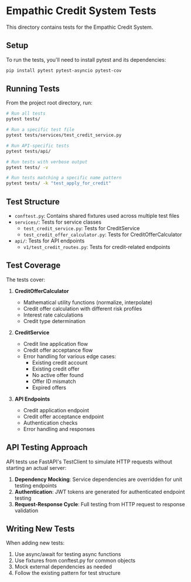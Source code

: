 # Empathic Credit System Tests

This directory contains tests for the Empathic Credit System.

## Setup

To run the tests, you'll need to install pytest and its dependencies:

```bash
pip install pytest pytest-asyncio pytest-cov
```

## Running Tests

From the project root directory, run:

```bash
# Run all tests
pytest tests/

# Run a specific test file
pytest tests/services/test_credit_service.py

# Run API-specific tests
pytest tests/api/

# Run tests with verbose output
pytest tests/ -v

# Run tests matching a specific name pattern
pytest tests/ -k "test_apply_for_credit"
```

## Test Structure

- `conftest.py`: Contains shared fixtures used across multiple test files
- `services/`: Tests for service classes
  - `test_credit_service.py`: Tests for CreditService
  - `test_credit_offer_calculator.py`: Tests for CreditOfferCalculator
- `api/`: Tests for API endpoints
  - `v1/test_credit_routes.py`: Tests for credit-related endpoints

## Test Coverage

The tests cover:

1. **CreditOfferCalculator**
   - Mathematical utility functions (normalize, interpolate)
   - Credit offer calculation with different risk profiles
   - Interest rate calculations
   - Credit type determination

2. **CreditService**
   - Credit line application flow
   - Credit offer acceptance flow
   - Error handling for various edge cases:
     - Existing credit account
     - Existing credit offer
     - No active offer found
     - Offer ID mismatch
     - Expired offers

3. **API Endpoints**
   - Credit application endpoint
   - Credit offer acceptance endpoint
   - Authentication checks
   - Error handling and responses

## API Testing Approach

API tests use FastAPI's TestClient to simulate HTTP requests without starting an actual server:

1. **Dependency Mocking**: Service dependencies are overridden for unit testing endpoints
2. **Authentication**: JWT tokens are generated for authenticated endpoint testing
3. **Request-Response Cycle**: Full testing from HTTP request to response validation

## Writing New Tests

When adding new tests:

1. Use async/await for testing async functions
2. Use fixtures from conftest.py for common objects
3. Mock external dependencies as needed
4. Follow the existing pattern for test structure